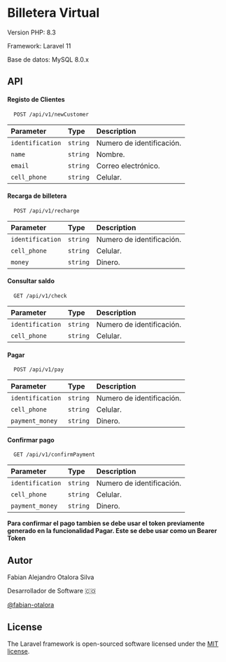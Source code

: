 
# Billetera Virtual

Version PHP: 8.3

Framework: Laravel 11

Base de datos: MySQL 8.0.x



## API

#### Registo de Clientes

```http
  POST /api/v1/newCustomer
```

| Parameter | Type     | Description                |
| :-------- | :------- | :------------------------- |
| `identification` | `string` | Numero de identificación.|
| `name` | `string` | Nombre.|
| `email` | `string` | Correo electrónico.|
| `cell_phone` | `string` | Celular.|

#### Recarga de billetera

```http
  POST /api/v1/recharge
```

| Parameter | Type     | Description                |
| :-------- | :------- | :------------------------- |
| `identification` | `string` | Numero de identificación.|
| `cell_phone` | `string` | Celular.|
| `money` | `string` | Dinero.|

#### Consultar saldo

```http
  GET /api/v1/check
```

| Parameter | Type     | Description                |
| :-------- | :------- | :------------------------- |
| `identification` | `string` | Numero de identificación.|
| `cell_phone` | `string` | Celular.|

#### Pagar

```http
  POST /api/v1/pay
```

| Parameter | Type     | Description                |
| :-------- | :------- | :------------------------- |
| `identification` | `string` | Numero de identificación.|
| `cell_phone` | `string` | Celular.|
| `payment_money` | `string` | Dinero.|

#### Confirmar pago

```http
  GET /api/v1/confirmPayment
```

| Parameter | Type     | Description                |
| :-------- | :------- | :------------------------- |
| `identification` | `string` | Numero de identificación.|
| `cell_phone` | `string` | Celular.|
| `payment_money` | `string` | Dinero.|

**Para confirmar el pago tambien se debe usar el token previamente generado en la funcionalidad Pagar. Este se debe usar como un Bearer Token**


## Autor

Fabian Alejandro Otalora Silva

Desarrollador de Software 🇨🇴

[@fabian-otalora](https://www.github.com/fabian-otalora)



## License

The Laravel framework is open-sourced software licensed under the [MIT license](https://opensource.org/licenses/MIT).
